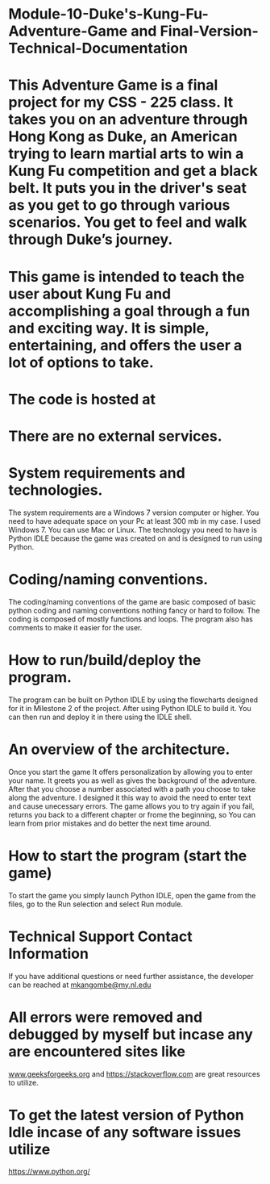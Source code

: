 # Module-10-Duke's-Kung-Fu-Adventure-Game and Final-Version-Technical-Documentation
# This Adventure Game is a final project for my CSS - 225 class. It takes you on an adventure through Hong Kong as Duke, an American trying to learn martial arts to win a Kung Fu competition and get a black belt. It puts you in the driver's seat as you get to go through various scenarios. You get to feel and walk through Duke’s journey.
# This game is intended to teach the user about Kung Fu and accomplishing a goal through a fun and exciting way. It is simple, entertaining, and offers the user a lot of options to take.  
# The code is hosted at

# There are no external services.
# System requirements and technologies. 
The system requirements are a Windows 7 version computer or higher. You need to have adequate space on your Pc at least 300 mb in my case. I used Windows 7. You can use Mac or Linux. The technology you need to have is Python IDLE because the game was created on and is designed to run using Python. 
# Coding/naming conventions. 
The coding/naming conventions of the game are basic composed of basic python coding and naming conventions nothing fancy or hard to follow. The coding is composed of mostly functions and loops. The program also has comments to make it easier for the user. 
# How to run/build/deploy the program. 
The program can be built on Python IDLE by using the flowcharts designed for it in Milestone 2 of the project. After using Python IDLE to build it. You can then run and deploy it in there using the IDLE shell. 
# An overview of the architecture. 
Once you start the game It offers personalization by allowing you to enter your name. It greets you as well as gives the background of the adventure.
After that you choose a number associated with a path you choose to take along
the adventure. I designed it this way to avoid the need to enter text and cause unecessary errors.
The game allows you to try again if you fail, returns you back to a different chapter or frome the beginning, so You can learn from prior mistakes and do better the next time around.
# How to start the program (start the game)
To start the game you simply launch Python IDLE, open the game from the files, go to the Run selection and select Run module. 
# Technical Support Contact Information
If you have additional questions or need further assistance, the developer can be reached
at mkangombe@my.nl.edu
# All errors were removed and debugged by myself but incase any are encountered sites like 
www.geeksforgeeks.org and https://stackoverflow.com are great resources to utilize.
# To get the latest version of Python Idle incase of any software issues utilize
https://www.python.org/
